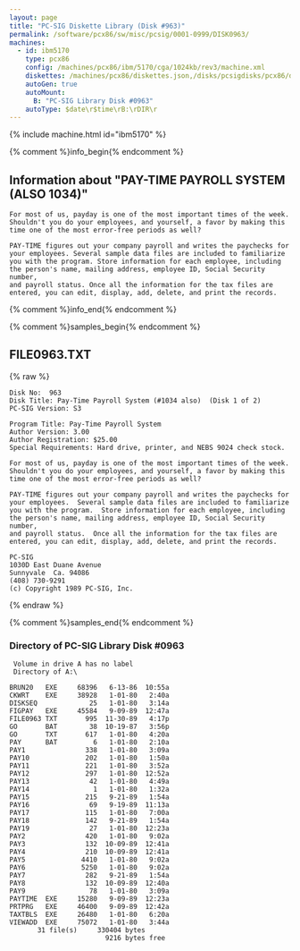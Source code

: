 ```yaml
---
layout: page
title: "PC-SIG Diskette Library (Disk #963)"
permalink: /software/pcx86/sw/misc/pcsig/0001-0999/DISK0963/
machines:
  - id: ibm5170
    type: pcx86
    config: /machines/pcx86/ibm/5170/cga/1024kb/rev3/machine.xml
    diskettes: /machines/pcx86/diskettes.json,/disks/pcsigdisks/pcx86/diskettes.json
    autoGen: true
    autoMount:
      B: "PC-SIG Library Disk #0963"
    autoType: $date\r$time\rB:\rDIR\r
---
```


{% include machine.html id="ibm5170" %}

{% comment %}info_begin{% endcomment %}

## Information about "PAY-TIME PAYROLL SYSTEM (ALSO 1034)"

    For most of us, payday is one of the most important times of the week.
    Shouldn't you do your employees, and yourself, a favor by making this
    time one of the most error-free periods as well?
    
    PAY-TIME figures out your company payroll and writes the paychecks for
    your employees. Several sample data files are included to familiarize
    you with the program. Store information for each employee, including
    the person's name, mailing address, employee ID, Social Security number,
    and payroll status. Once all the information for the tax files are
    entered, you can edit, display, add, delete, and print the records.
{% comment %}info_end{% endcomment %}

{% comment %}samples_begin{% endcomment %}

## FILE0963.TXT

{% raw %}
```
Disk No:  963
Disk Title: Pay-Time Payroll System (#1034 also)  (Disk 1 of 2)
PC-SIG Version: S3

Program Title: Pay-Time Payroll System
Author Version: 3.00
Author Registration: $25.00
Special Requirements: Hard drive, printer, and NEBS 9024 check stock.

For most of us, payday is one of the most important times of the week.
Shouldn't you do your employees, and yourself, a favor by making this
time one of the most error-free periods as well?

PAY-TIME figures out your company payroll and writes the paychecks for
your employees.  Several sample data files are included to familiarize
you with the program.  Store information for each employee, including
the person's name, mailing address, employee ID, Social Security number,
and payroll status.  Once all the information for the tax files are
entered, you can edit, display, add, delete, and print the records.

PC-SIG
1030D East Duane Avenue
Sunnyvale  Ca. 94086
(408) 730-9291
(c) Copyright 1989 PC-SIG, Inc.
```
{% endraw %}

{% comment %}samples_end{% endcomment %}

### Directory of PC-SIG Library Disk #0963

     Volume in drive A has no label
     Directory of A:\

    BRUN20   EXE     68396   6-13-86  10:55a
    CKWRT    EXE     38928   1-01-80   2:40a
    DISKSEQ             25   1-01-80   3:14a
    FIGPAY   EXE     45584   9-09-89  12:47a
    FILE0963 TXT       995  11-30-89   4:17p
    GO       BAT        38  10-19-87   3:56p
    GO       TXT       617   1-01-80   4:20a
    PAY      BAT         6   1-01-80   2:10a
    PAY1               338   1-01-80   3:09a
    PAY10              202   1-01-80   1:50a
    PAY11              221   1-01-80   3:52a
    PAY12              297   1-01-80  12:52a
    PAY13               42   1-01-80   4:49a
    PAY14                1   1-01-80   1:32a
    PAY15              215   9-21-89   1:54a
    PAY16               69   9-19-89  11:13a
    PAY17              115   1-01-80   7:00a
    PAY18              142   9-21-89   1:54a
    PAY19               27   1-01-80  12:23a
    PAY2               420   1-01-80   9:02a
    PAY3               132  10-09-89  12:41a
    PAY4               210  10-09-89  12:41a
    PAY5              4410   1-01-80   9:02a
    PAY6              5250   1-01-80   9:02a
    PAY7               282   9-21-89   1:54a
    PAY8               132  10-09-89  12:40a
    PAY9                78   1-01-80   3:09a
    PAYTIME  EXE     15280   9-09-89  12:23a
    PRTPRG   EXE     46400   9-09-89  12:42a
    TAXTBLS  EXE     26480   1-01-80   6:20a
    VIEWADD  EXE     75072   1-01-80   3:44a
           31 file(s)     330404 bytes
                            9216 bytes free
